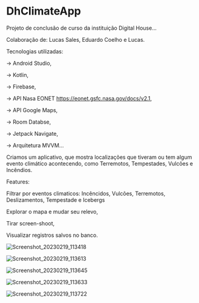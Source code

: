 # DhClimateApp
Projeto de conclusão de curso da instituição Digital House...

Colaboração de: Lucas Sales, Eduardo Coelho e Lucas.

Tecnologias utilizadas: 

→ Android Studio, 

→ Kotlin, 

→ Firebase, 

→ API Nasa EONET https://eonet.gsfc.nasa.gov/docs/v2.1,

→ API Google Maps,

→ Room Databse,

→ Jetpack Navigate,

→ Arquitetura MVVM...

Criamos um aplicativo, que mostra localizações que tiveram ou tem algum evento climático acontecendo, como Terremotos, Tempestades, Vulcões e Incêndios.

Features:

Filtrar por eventos climaticos: Incêncidos, Vulcões, Terremotos, Deslizamentos, Tempestade e Icebergs

Explorar o mapa e mudar seu relevo,

Tirar screen-shoot,

Visualizar registros salvos no banco.

![Screenshot_20230219_113418](https://user-images.githubusercontent.com/76714413/219955046-c03b07de-f6d4-4013-8696-6f6d70bcdaca.png)

![Screenshot_20230219_113613](https://user-images.githubusercontent.com/76714413/219955056-96e3d9f7-f05d-43ff-b0a8-0587f069e39a.png)

![Screenshot_20230219_113645](https://user-images.githubusercontent.com/76714413/219955063-41faa169-5845-4499-9f27-449c2b27c372.png)

![Screenshot_20230219_113633](https://user-images.githubusercontent.com/76714413/219955074-35f8bde9-6f6a-4507-8543-09842a91ea36.png)

![Screenshot_20230219_113722](https://user-images.githubusercontent.com/76714413/219955086-78e81c24-b88e-47ff-93ab-45af1015550b.png)






